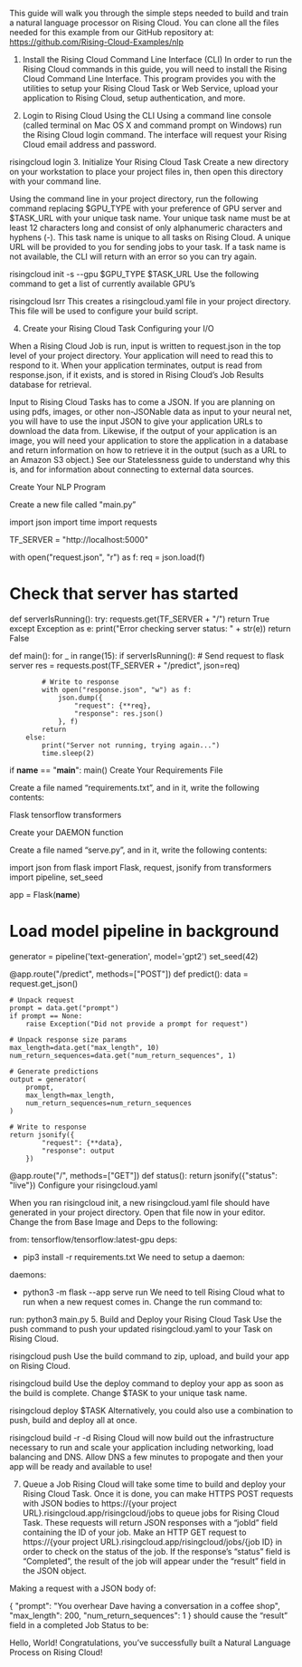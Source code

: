 This guide will walk you through the simple steps needed to build and train a natural language processor on Rising Cloud.  You can clone all the files needed for this example from our GitHub repository at: https://github.com/Rising-Cloud-Examples/nlp

1. Install the Rising Cloud Command Line Interface (CLI)
In order to run the Rising Cloud commands in this guide, you will need to install the Rising Cloud Command Line Interface. This program provides you with the utilities to setup your Rising Cloud Task or Web Service, upload your application to Rising Cloud, setup authentication, and more.

2. Login to Rising Cloud Using the CLI
Using a command line console (called terminal on Mac OS X and command prompt on Windows) run the Rising Cloud login command. The interface will request your Rising Cloud email address and password.

risingcloud login
3. Initialize Your Rising Cloud Task
Create a new directory on your workstation to place your project files in, then open this directory with your command line.

Using the command line in your project directory, run the following command replacing $GPU_TYPE with your preference of GPU server and $TASK_URL with your unique task name. Your unique task name must be at least 12 characters long and consist of only alphanumeric characters and hyphens (-). This task name is unique to all tasks on Rising Cloud. A unique URL will be provided to you for sending jobs to your task. If a task name is not available, the CLI will return with an error so you can try again.

risingcloud init -s --gpu $GPU_TYPE $TASK_URL
Use the following command to get a list of currently available GPU’s

risingcloud lsrr
This creates a risingcloud.yaml file in your project directory. This file will be used to configure your build script.

4. Create your Rising Cloud Task
Configuring your I/O

When a Rising Cloud Job is run, input is written to request.json in the top level of your project directory. Your application will need to read this to respond to it. When your application terminates, output is read from response.json, if it exists, and is stored in Rising Cloud’s Job Results database for retrieval.

Input to Rising Cloud Tasks has to come a JSON. If you are planning on using pdfs, images, or other non-JSONable data as input to your neural net, you will have to use the input JSON to give your application URLs to download the data from. Likewise, if the output of your application is an image, you will need your application to store the application in a database and return information on how to retrieve it in the output (such as a URL to an Amazon S3 object.) See our Statelessness guide to understand why this is, and for information about connecting to external data sources.

Create Your NLP Program

Create a new file called "main.py”

import json
import time
import requests

TF_SERVER = "http://localhost:5000"

with open("request.json", "r") as f:
    req = json.load(f)

# Check that server has started
def serverIsRunning():
    try:
        requests.get(TF_SERVER + "/")
        return True
    except Exception as e:
        print("Error checking server status: " + str(e))
        return False

def main():
    for _ in range(15):
        if serverIsRunning():
            # Send request to flask server
            res = requests.post(TF_SERVER + "/predict", json=req)

            # Write to response
            with open("response.json", "w") as f:
                json.dump({
                    "request": {**req},
                    "response": res.json()
                }, f)
            return
        else:
            print("Server not running, trying again...")
            time.sleep(2)

if __name__ == "__main__":
    main()
Create Your Requirements File

Create a file named “requirements.txt”, and in it, write the following contents:

Flask
tensorflow
transformers

Create your DAEMON function

Create a file named “serve.py”, and in it, write the following contents:

import json
from flask import Flask, request, jsonify
from transformers import pipeline, set_seed

app = Flask(__name__)

# Load model pipeline in background
generator = pipeline('text-generation', model='gpt2')
set_seed(42)

@app.route("/predict", methods=["POST"])
def predict():
    data = request.get_json()

    # Unpack request
    prompt = data.get("prompt")
    if prompt == None:
        raise Exception("Did not provide a prompt for request")

    # Unpack response size params
    max_length=data.get("max_length", 10)
    num_return_sequences=data.get("num_return_sequences", 1)

    # Generate predictions
    output = generator(
        prompt, 
        max_length=max_length, 
        num_return_sequences=num_return_sequences
    )

    # Write to response
    return jsonify({
            "request": {**data},
            "response": output
        })

@app.route("/", methods=["GET"])
def status():
    return jsonify({"status": "live"})
Configure your risingcloud.yaml

When you ran risingcloud init, a new risingcloud.yaml file should have generated in your project directory. Open that file now in your editor.  Change the from Base Image and Deps to the following:

from: tensorflow/tensorflow:latest-gpu
deps:
  - pip3 install -r requirements.txt
We need to setup a daemon:

daemons:
  - python3 -m flask --app serve run
We need to tell Rising Cloud what to run when a new request comes in. Change the run command to:

run: python3 main.py
5. Build and Deploy your Rising Cloud Task
Use the push command to push your updated risingcloud.yaml to your Task on Rising Cloud.

risingcloud push
Use the build command to zip, upload, and build your app on Rising Cloud.

risingcloud build
Use the deploy command to deploy your app as soon as the build is complete. Change $TASK to your unique task name.

risingcloud deploy $TASK
Alternatively, you could also use a combination to push, build and deploy all at once.

risingcloud build -r -d
Rising Cloud will now build out the infrastructure necessary to run and scale your application including networking, load balancing and DNS. Allow DNS a few minutes to propogate and then your app will be ready and available to use!

7. Queue a Job
Rising Cloud will take some time to build and deploy your Rising Cloud Task. Once it is done, you can make HTTPS POST requests with JSON bodies to https://{your project URL}.risingcloud.app/risingcloud/jobs to queue jobs for Rising Cloud Task. These requests will return JSON responses with a “jobId” field containing the ID of your job. Make an HTTP GET request to https://{your project URL}.risingcloud.app/risingcloud/jobs/{job ID} in order to check on the status of the job. If the response’s “status” field is “Completed”, the result of the job will appear under the “result” field in the JSON object.

Making a request with a JSON body of:

{
  "prompt": "You overhear Dave having a conversation in a coffee shop",
  "max_length": 200,
  "num_return_sequences": 1
}
should cause the “result” field in a completed Job Status to be:

Hello, World!
Congratulations, you’ve successfully built a Natural Language Process  on Rising Cloud!
